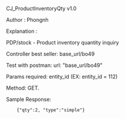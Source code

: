 CJ_ProductInventoryQty v1.0

Author : Phongnh

Explanation :

PDP/stock - Product inventory quantity inquiry

Controller best seller: base_url/bo49

Test with postman: url: "base_url/bo49"

Params required:  entity_id  (EX: entity_id = 112)

Method: GET.

Sample Response:

        {"qty":2, "type":"simple"}
